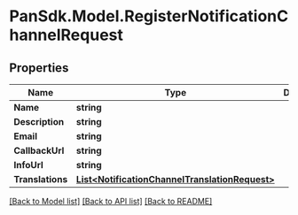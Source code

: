 # PanSdk.Model.RegisterNotificationChannelRequest

## Properties

Name | Type | Description | Notes
------------ | ------------- | ------------- | -------------
**Name** | **string** |  | [optional] 
**Description** | **string** |  | [optional] 
**Email** | **string** |  | [optional] 
**CallbackUrl** | **string** |  | [optional] 
**InfoUrl** | **string** |  | [optional] 
**Translations** | [**List&lt;NotificationChannelTranslationRequest&gt;**](NotificationChannelTranslationRequest.md) |  | [optional] 

[[Back to Model list]](../README.md#documentation-for-models) [[Back to API list]](../README.md#documentation-for-api-endpoints) [[Back to README]](../README.md)

